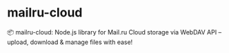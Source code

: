 # mailru-cloud
📦 mailru-cloud: Node.js library for Mail.ru Cloud storage via WebDAV API – upload, download &amp; manage files with ease!
